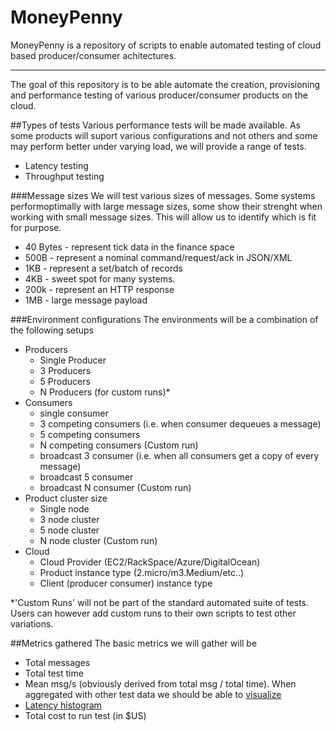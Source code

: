 # MoneyPenny

MoneyPenny is a repository of scripts to enable automated testing of cloud based producer/consumer achitectures.

---

The goal of this repository is to be able automate the creation, provisioning and performance testing of various producer/consumer products on the cloud.

##Types of tests
Various performance tests will be made available. As some products will suport various configurations and not others and some may perform better under varying load, we will provide a range of tests.

 * Latency testing
 * Throughput testing

###Message sizes
We will test various sizes of messages. 
Some systems performoptimally with large message sizes, some show their strenght when working with small message sizes.
This will allow us to identify which is fit for purpose.

 * 40 Bytes  - represent tick data in the finance space
 * 500B      - represent a nominal command/request/ack in JSON/XML
 * 1KB       - represent a set/batch of records
 * 4KB       - sweet spot for many systems.
 * 200k      - represent an HTTP response
 * 1MB       - large message payload
 
###Environment configurations
The environments will be a combination of the following setups
 * Producers
   * Single Producer
   * 3 Producers
   * 5 Producers
   * N Producers (for custom runs)* 
 * Consumers
   * single consumer
   * 3 competing consumers (i.e. when consumer dequeues a message)
   * 5 competing consumers 
   * N competing consumers (Custom run)
   * broadcast 3 consumer (i.e. when all consumers get a copy of every message)
   * broadcast 5 consumer 
   * broadcast N consumer (Custom run)
 * Product cluster size
   * Single node
   * 3 node cluster
   * 5 node cluster
   * N node cluster (Custom run)
 * Cloud
   * Cloud Provider (EC2/RackSpace/Azure/DigitalOcean)
   * Product instance type (2.micro/m3.Medium/etc..)
   * Client (producer consumer) instance type
 
*'Custom Runs' will not be part of the standard automated suite of tests. Users can however add custom runs to their own scripts to test other variations.
 

##Metrics gathered
The basic metrics we will gather will be 
 * Total messages 
 * Total test time
 * Mean msg/s (obviously derived from total msg / total time). When aggregated with other test data we should be able to [visualize](http://leecampbell.blogspot.co.uk/2014/01/replaysubject-performance-improvements.html)
 * [Latency histogram](https://github.com/HdrHistogram/HdrHistogram)
 * Total cost to run test (in $US)
